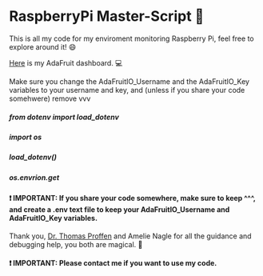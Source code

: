 <h1>RaspberryPi Master-Script &#128013;</h1>

<p>This is all my code for my enviroment monitoring Raspberry Pi, feel free to explore around it! &#128516;</p>
<p><a href="https://io.adafruit.com/Thuviksa/dashboards/weather-monitor">Here</a> is my AdaFruit dashboard. &#128187;</p>
<p>Make sure you change the AdaFruitIO_Username and the AdaFruitIO_Key variables to your username and key, and (unless if you share your code somehwere) remove vvv</p>

<h5>from dotenv import load_dotenv</h5>
<h5>import os</h5>
<h5>load_dotenv()</h5>
<h5>os.envrion.get</h5>

<h4>&#10071; IMPORTANT: If you share your code somewhere, make sure to keep ^^^, and create a .env text file to keep your AdaFruitIO_Username and AdaFruitIO_Key variables.</h4>

<p>Thank you, <a href="https://github.com/tproffen">Dr. Thomas Proffen</a> and Amelie Nagle for all the guidance and debugging help, you both are magical. &#129412;</p>

<h4>&#10071; IMPORTANT: Please contact me if you want to use my code.</h4>


